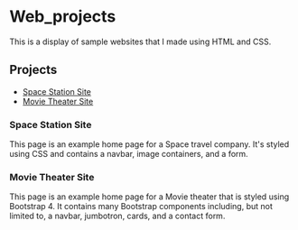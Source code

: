 # Web_projects
This is a display of sample websites that I made using HTML and CSS.
## Projects
* [Space Station Site](https://github.com/minifid/Web-Projects/tree/main/Space_Station)
* [Movie Theater Site](https://github.com/minifid/Web-Projects/tree/main/bootstrap4)

### Space Station Site
This page is an example home page for a Space travel company. It's styled using CSS and contains a navbar, image containers, and a form.

### Movie Theater Site
This page is an example home page for a Movie theater that is styled using Bootstrap 4. It contains many Bootstrap components including, but not limited to, a navbar, jumbotron, cards, and a contact form.
